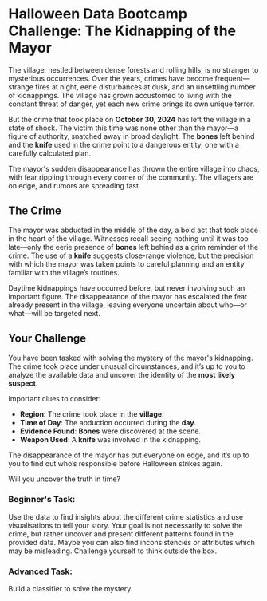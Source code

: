 # Halloween Data Bootcamp Challenge: The Kidnapping of the Mayor

The village, nestled between dense forests and rolling hills, is no stranger to mysterious occurrences. Over the years, crimes have become frequent—strange fires at night, eerie disturbances at dusk, and an unsettling number of kidnappings. The village has grown accustomed to living with the constant threat of danger, yet each new crime brings its own unique terror.

But the crime that took place on **October 30, 2024** has left the village in a state of shock. The victim this time was none other than the mayor—a figure of authority, snatched away in broad daylight. The **bones** left behind and the **knife** used in the crime point to a dangerous entity, one with a carefully calculated plan.

The mayor's sudden disappearance has thrown the entire village into chaos, with fear rippling through every corner of the community. The villagers are on edge, and rumors are spreading fast.

## The Crime

The mayor was abducted in the middle of the day, a bold act that took place in the heart of the village. Witnesses recall seeing nothing until it was too late—only the eerie presence of **bones** left behind as a grim reminder of the crime. The use of a **knife** suggests close-range violence, but the precision with which the mayor was taken points to careful planning and an entity familiar with the village’s routines.

Daytime kidnappings have occurred before, but never involving such an important figure. The disappearance of the mayor has escalated the fear already present in the village, leaving everyone uncertain about who—or what—will be targeted next.

## Your Challenge

You have been tasked with solving the mystery of the mayor's kidnapping. The crime took place under unusual circumstances, and it’s up to you to analyze the available data and uncover the identity of the **most likely suspect**.

Important clues to consider:
- **Region**: The crime took place in the **village**.
- **Time of Day**: The abduction occurred during the **day**.
- **Evidence Found**: **Bones** were discovered at the scene.
- **Weapon Used**: A **knife** was involved in the kidnapping.

The disappearance of the mayor has put everyone on edge, and it’s up to you to find out who’s responsible before Halloween strikes again.

Will you uncover the truth in time?

### Beginner's Task:  
Use the data to find insights about the different crime statistics and use visualisations to tell your story. Your goal is not necessarily to solve the crime, but rather uncover and present different patterns found in the provided data. Maybe you can also find inconsistencies or attributes which may be misleading. Challenge yourself to think outside the box.

### Advanced Task:
Build a classifier to solve the mystery.
